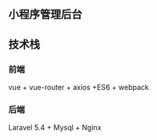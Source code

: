 
## 小程序管理后台


## 技术栈

### 前端

  vue + vue-router + axios +ES6 + webpack
  
### 后端
  
  Laravel 5.4 + Mysql + Nginx

